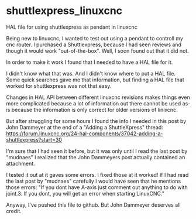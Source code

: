 # shuttlexpress_linuxcnc
HAL file for using shuttlexpress as pendant in linuxcnc

Being new to linuxcnc, I wanted to test out using a pendant to controll my cnc router.
I purchased a Shuttlexpress, because I had seen reviews and though it would work "out-of-the-box".
Well, I soon found out that it did not.

In order to make it work I found that I needed to have a HAL file for it.

I didn't know what that was. And I didn't know where to put a HAL file.
Some quick searches gave me that information, but finding a HAL file that worked for shuttlexpress was not that easy.

Changes in HAL API between different linuxcnc revisions makes things even more complicated because a lot of information
out there cannot be used as-is because the information is only correct for older versions of linixcnc.

But after struggling for some hours I found the info I needed in this post by John Dammeyer at the end of a "Adding a ShuttleXpress" thread:
https://forum.linuxcnc.org/24-hal-components/37042-adding-a-shuttlexpress?start=30

I'm sure that I had seen it before, but it was only until I read the last post by "mudnaes" I realized that the John Dammeyers post actually contained an attachment.

I tested it out at it gaves some errors. I fixed those at it worked! If I had read the last post by "mudnaes" carefully I would have seen that he mentions those errors:
"If you dont have A-axis just comment out anything to do with joint.3. If you dont, you will get an error when starting LinuxCNC."

Anyway, I've pushed this file to github. But John Dammeyer deserves all credit.







